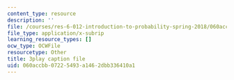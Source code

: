 ```yaml
---
content_type: resource
description: ''
file: /courses/res-6-012-introduction-to-probability-spring-2018/060accbb07225493a1462dbb336410a1_sD0i6bWxmRY.vtt
file_type: application/x-subrip
learning_resource_types: []
ocw_type: OCWFile
resourcetype: Other
title: 3play caption file
uid: 060accbb-0722-5493-a146-2dbb336410a1
---
```

